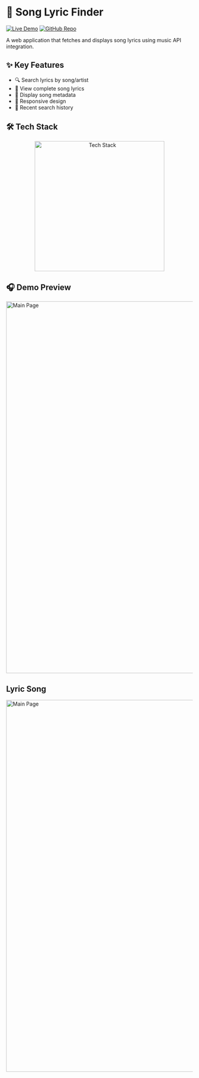# 🎵 Song Lyric Finder

[![Live Demo](https://img.shields.io/badge/🎧_Live_Demo-1DB954?style=for-the-badge&logo=spotify&logoColor=white)](https://amdadislam01.github.io/Song-Lyric-App/)
[![GitHub Repo](https://img.shields.io/badge/💻_Source_Code-181717?style=for-the-badge&logo=github&logoColor=white)](https://github.com/amdadislam01/Song-Lyric-App)

A web application that fetches and displays song lyrics using music API integration.

## ✨ Key Features

- 🔍 Search lyrics by song/artist
- 🎤 View complete song lyrics
- 🎼 Display song metadata
- 📱 Responsive design
- 💾 Recent search history

## 🛠️ Tech Stack

<p align="center">
  <img src="https://skillicons.dev/icons?i=html,css,js,github" alt="Tech Stack" width="350"/>
</p>

## 🎧 Demo Preview

<img src="https://i.imgur.com/t9haJGC.png" alt="Main Page" width="1000"/>


##  Lyric Song


<img src="https://i.imgur.com/jSHI9W5.png" alt="Main Page" width="1000"/>
